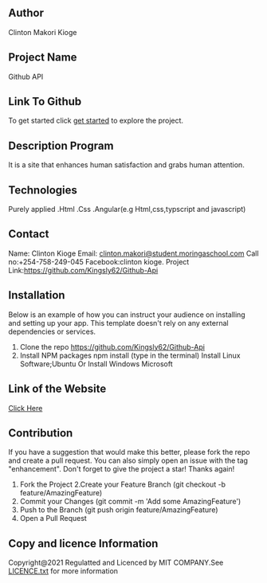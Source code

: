 ## Author

Clinton Makori Kioge

## Project Name

Github API

## Link To Github

To get started click [get started](https://github.com/Kingsly62/Github-Api) to explore the project.

## Description Program

It is a site that enhances human satisfaction and grabs human attention.

## Technologies

Purely applied
.Html
.Css
.Angular(e.g Html,css,typscript and javascript)

## Contact

Name: Clinton Kioge
Email: clinton.makori@student.moringaschool.com
Call no:+254-758-249-045
Facebook:clinton kioge.
Project Link:https://github.com/Kingsly62/Github-Api

## Installation

Below is an example of how you can instruct your audience on installing and setting up your app. This template doesn't rely on any external dependencies or services.

1. Clone the repo
   https://github.com/Kingsly62/Github-Api
2. Install NPM packages
   npm install (type in the terminal)
   Install Linux Software;Ubuntu
   Or Install Windows Microsoft

## Link of the Website

[Click Here]()

## Contribution

If you have a suggestion that would make this better, please fork the repo and create a pull request. You can also simply open an issue with the tag "enhancement". Don't forget to give the project a star! Thanks again!

1. Fork the Project
   2.Create your Feature Branch (git checkout -b feature/AmazingFeature)
2. Commit your Changes (git commit -m 'Add some AmazingFeature')
3. Push to the Branch (git push origin feature/AmazingFeature)
4. Open a Pull Request

## Copy and licence Information

Copyright@2021
Regulatted and Licenced by MIT COMPANY.See [LICENCE.txt](https://opensource.org/licenses/MIT/) for more information
